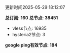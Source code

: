 更新时间2025-05-29 18:12:07

**总订阅: 160**
**总节点: 38451**
- vless节点: 16935
- hysteria2节点: 3

**google ping有效节点: 184**
